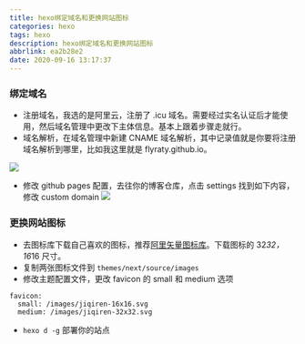 ```yaml
---
title: hexo绑定域名和更换网站图标
categories: hexo
tags: hexo
description: hexo绑定域名和更换网站图标
abbrlink: ea2b28e2
date: 2020-09-16 13:17:37
---
```


### 绑定域名
- 注册域名，我选的是阿里云，注册了 .icu 域名。需要经过实名认证后才能使用，然后域名管理中更改下主体信息。基本上跟着步骤走就行。
- 域名解析，在域名管理中新建 CNAME 域名解析，其中记录值就是你要将注册域名解析到哪里，比如我这里就是 flyraty.github.io。
<!--more-->
![](https://timemachine-blog.oss-cn-beijing.aliyuncs.com/img/007S8ZIlly1gisghn2l7rj31ue04qwfe.jpg)
- 修改 github pages 配置，去往你的博客仓库，点击 settings 找到如下内容，修改 custom domain
![](https://timemachine-blog.oss-cn-beijing.aliyuncs.com/img/007S8ZIlly1gisglk8oymj31h60pugqt.jpg)


### 更换网站图标
- 去图标库下载自己喜欢的图标，推荐[阿里矢量图标库](https://www.iconfont.cn/)。下载图标的 32*32，16*16 尺寸。
- 复制两张图标文件到 `themes/next/source/images`
- 修改主题配置文件，更改 favicon 的 small 和 medium 选项
```
favicon:
  small: /images/jiqiren-16x16.svg
  medium: /images/jiqiren-32x32.svg
```
- `hexo d -g` 部署你的站点
